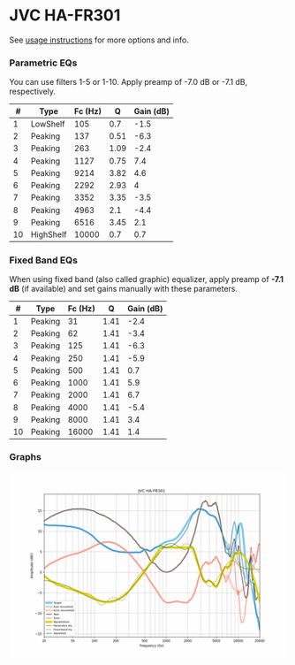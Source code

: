 # JVC HA-FR301
See [usage instructions](https://github.com/jaakkopasanen/AutoEq#usage) for more options and info.

### Parametric EQs
You can use filters 1-5 or 1-10. Apply preamp of -7.0 dB or -7.1 dB, respectively.

|   # | Type      |   Fc (Hz) |    Q |   Gain (dB) |
|-----|-----------|-----------|------|-------------|
|   1 | LowShelf  |       105 | 0.7  |        -1.5 |
|   2 | Peaking   |       137 | 0.51 |        -6.3 |
|   3 | Peaking   |       263 | 1.09 |        -2.4 |
|   4 | Peaking   |      1127 | 0.75 |         7.4 |
|   5 | Peaking   |      9214 | 3.82 |         4.6 |
|   6 | Peaking   |      2292 | 2.93 |         4   |
|   7 | Peaking   |      3352 | 3.35 |        -3.5 |
|   8 | Peaking   |      4963 | 2.1  |        -4.4 |
|   9 | Peaking   |      6516 | 3.45 |         2.1 |
|  10 | HighShelf |     10000 | 0.7  |         0.7 |

### Fixed Band EQs
When using fixed band (also called graphic) equalizer, apply preamp of **-7.1 dB** (if available) and set gains manually with these parameters.

|   # | Type    |   Fc (Hz) |    Q |   Gain (dB) |
|-----|---------|-----------|------|-------------|
|   1 | Peaking |        31 | 1.41 |        -2.4 |
|   2 | Peaking |        62 | 1.41 |        -3.4 |
|   3 | Peaking |       125 | 1.41 |        -6.3 |
|   4 | Peaking |       250 | 1.41 |        -5.9 |
|   5 | Peaking |       500 | 1.41 |         0.7 |
|   6 | Peaking |      1000 | 1.41 |         5.9 |
|   7 | Peaking |      2000 | 1.41 |         6.7 |
|   8 | Peaking |      4000 | 1.41 |        -5.4 |
|   9 | Peaking |      8000 | 1.41 |         3.4 |
|  10 | Peaking |     16000 | 1.41 |         1.4 |

### Graphs
![](./JVC%20HA-FR301.png)
